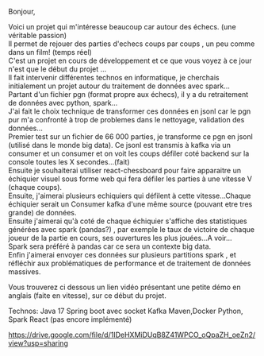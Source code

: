 Bonjour,

Voici un projet qui m'intéresse beaucoup car autour des échecs.  (une véritable passion)  
Il permet de rejouer des parties d'echecs coups par coups , un peu comme dans un film!  (temps réel)  
C'est un projet en cours de développement et ce que vous voyez à ce jour n'est que le début du projet ...   
Il fait intervenir différentes technos en informatique, je cherchais initialement un projet autour du traitement de données avec spark...    
Partant d'un fichier pgn (format propre aux échecs), il y a du retraitement de données avec python, spark...  
J'ai fait le choix technique de transformer ces données en jsonl car le pgn pur m'a confronté à trop de problemes dans le nettoyage, validation des données...  
Premier test sur un fichier de 66 000 parties, je transforme ce pgn en jsonl (utilisé dans le monde big data).
Ce jsonl est transmis à kafka via un consumer et un consumer et on voit les coups défiler coté backend sur la console toutes les X secondes...(fait)  
Ensuite je souhaiterai utiliser react-chessboard pour faire apparaitre un échiquier visuel sous forme web qui fera défiler les parties à une vitesse V (chaque coups).   
Ensuite, j'aimerai plusieurs echiquiers qui défilent à cette vitesse...Chaque échiquier serait un Consumer kafka d'une même source (pouvant etre tres grande) de données.    
Ensuite j'aimerai qu'à coté de chaque échiquier s'affiche des statistiques générées avec spark (pandas?) , par exemple le taux de victoire de chaque joueur de la partie en cours, ses ouvertures les plus jouées...A voir...    
Spark sera préféré à pandas car ce sera un contexte big data.  
Enfin j'aimerai envoyer ces données sur plusieurs partitions spark , et réfléchir aux problématiques de performance et de traitement de données massives.  

Vous trouverez ci dessous un lien vidéo présentant une petite démo en anglais (faite en vitesse), sur ce début du projet.  

Technos:
Java 17
Spring boot avec socket
Kafka
Maven,Docker
Python, Spark
React (pas encore implémenté)



https://drive.google.com/file/d/1IDeHXMiDUqB8Z41WPCO_oQpaZH_oeZn2/view?usp=sharing
